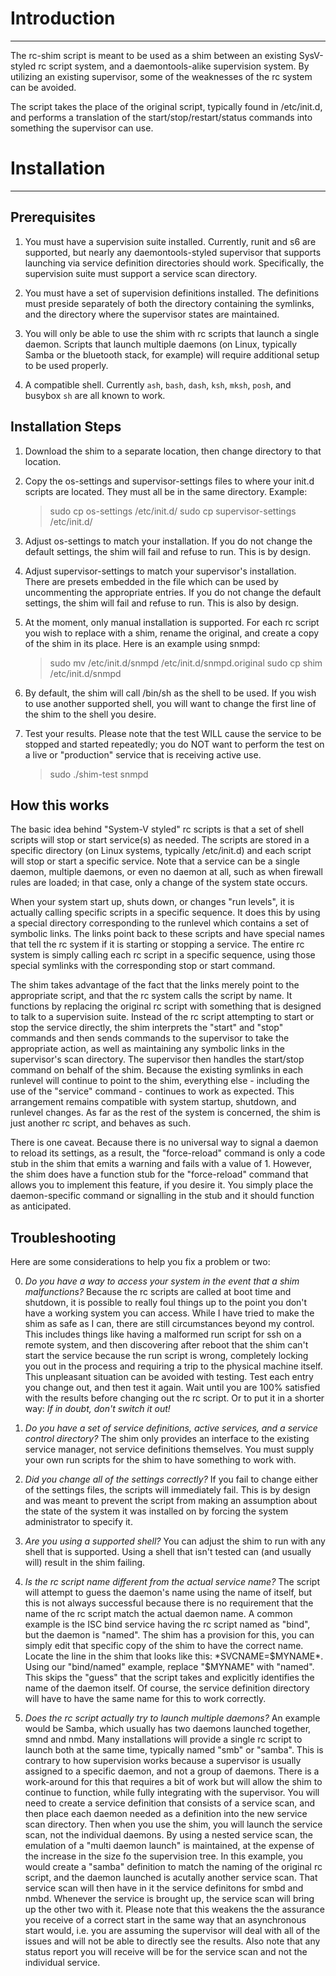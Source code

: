 # Introduction #

---

The rc-shim script is meant to be used as a shim between an existing 
SysV-styled rc script system, and a daemontools-alike supervision 
system.  By utilizing an existing supervisor, some of the weaknesses of 
the rc system can be avoided.

The script takes the place of the original script, typically found in 
/etc/init.d, and performs a translation of the start/stop/restart/status 
commands into something the supervisor can use.



# Installation #

---

## Prerequisites #

1. You must have a supervision suite installed.  Currently, runit and s6 
are supported, but nearly any daemontools-styled supervisor that 
supports launching via service definition directories should 
work.  Specifically, the supervision suite must support a service scan 
directory.

2. You must have a set of supervision definitions installed.  The 
definitions must preside separately of both the directory containing the 
symlinks, and the directory where the supervisor states are maintained.

3. You will only be able to use the shim with rc scripts that launch a 
single daemon.  Scripts that launch multiple daemons (on Linux, 
typically Samba or the bluetooth stack, for example) will require 
additional setup to be used properly.

4. A compatible shell.  Currently `ash`, `bash`, `dash`, `ksh`, `mksh`, 
`posh`, and busybox `sh` are all known to work.

## Installation Steps #

1. Download the shim to a separate location, then change directory to
that location.

2. Copy the os-settings and supervisor-settings files to where your 
init.d scripts are located.  They must all be in the same directory. Example:

   >sudo cp os-settings /etc/init.d/
   >sudo cp supervisor-settings /etc/init.d/

3. Adjust os-settings to match your installation.  If you do not change 
the default settings, the shim will fail and refuse to run.  This is by 
design.

4. Adjust supervisor-settings to match your supervisor's installation.  
There are presets embedded in the file which can be used by uncommenting 
the appropriate entries.  If you do not change the default settings, the 
shim will fail and refuse to run.  This is also by design.

5. At the moment, only manual installation is supported.  For each rc 
script you wish to replace with a shim, rename the original, and create 
a copy of the shim in its place.  Here is an example using snmpd:

    >sudo mv /etc/init.d/snmpd /etc/init.d/snmpd.original
    >sudo cp shim /etc/init.d/snmpd


6. By default, the shim will call /bin/sh as the shell to be used.  If 
you wish to use another supported shell, you will want to change the 
first line of the shim to the shell you desire.

7. Test your results.  Please note that the test WILL cause the service 
to be stopped and started repeatedly; you do NOT want to perform the 
test on a live or "production" service that is receiving active use.

    >sudo ./shim-test snmpd


## How this works #

The basic idea behind "System-V styled" rc scripts is that a set of 
shell scripts will stop or start service(s) as needed.  The scripts are 
stored in a specific directory (on Linux systems, typically /etc/init.d) 
and each script will stop or start a specific service.  Note that a 
service can be a single daemon, multiple daemons, or even no daemon at 
all, such as when firewall rules are loaded; in that case, only a change 
of the system state occurs.

When your system start up, shuts down, or changes "run levels", it is 
actually calling specific scripts in a specific sequence.  It does this 
by using a special directory corresponding to the runlevel which 
contains a set of symbolic links.  The links point back to these scripts 
and have special names that tell the rc system if it is starting or 
stopping a service.  The entire rc system is simply calling each rc 
script in a specific sequence, using those special symlinks with the 
corresponding stop or start command.

The shim takes advantage of the fact that the links merely point to the 
appropriate script, and that the rc system calls the script by name.  It 
functions by replacing the original rc script with something that is 
designed to talk to a supervision suite.  Instead of the rc script 
attempting to start or stop the service directly, the shim interprets 
the "start" and "stop" commands and then sends commands to the 
supervisor to take the appropriate action, as well as maintaining any 
symbolic links in the supervisor's scan directory.  The supervisor then 
handles the start/stop command on behalf of the shim.  Because the 
existing symlinks in each runlevel will continue to point to the shim, 
everything else - including the use of the "service" command - continues 
to work as expected.  This arrangement remains compatible with system 
startup, shutdown, and runlevel changes.  As far as the rest of the 
system is concerned, the shim is just another rc script, and behaves as 
such.

There is one caveat.  Because there is no universal way to signal a 
daemon to reload its settings, as a result, the "force-reload" command 
is only a code stub in the shim that emits a warning and fails with a 
value of 1.  However, the shim does have a function stub for the 
"force-reload" command that allows you to implement this feature, if you 
desire it.  You simply place the daemon-specific command or signalling 
in the stub and it should function as anticipated.


## Troubleshooting #

Here are some considerations to help you fix a problem or two:

0. *Do you have a way to access your system in the event that a shim 
malfunctions?* Because the rc scripts are called at boot time and 
shutdown, it is possible to really foul things up to the point you don't 
have a working system you can access.  While I have tried to make the 
shim as safe as I can, there are still circumstances beyond my control. 
This includes things like having a malformed run script for ssh on a 
remote system, and then discovering after reboot that the shim can't 
start the service because the run script is wrong, completely locking 
you out in the process and requiring a trip to the physical machine 
itself.  This unpleasant situation can be avoided with testing. Test 
each entry you change out, and then test it again.  Wait until you are 
100% satisfied with the results before changing out the rc script.  Or 
to put it in a shorter way: *If in doubt, don't switch it out!*

1. *Do you have a set of service definitions, active services, and a 
service control directory?* The shim only provides an interface to the 
existing service manager, not service definitions themselves.  You must 
supply your own run scripts for the shim to have something to work with.

2. *Did you change all of the settings correctly?*  If you fail to change 
either of the settings files, the scripts will immediately fail.  This 
is by design and was meant to prevent the script from making an 
assumption about the state of the system it was installed on by forcing 
the system administrator to specify it.

3. *Are you using a supported shell?* You can adjust the shim to run 
with any shell that is supported.  Using a shell that isn't tested can 
(and usually will) result in the shim failing.

4. *Is the rc script name different from the actual service name?* The 
script will attempt to guess the daemon's name using the name of itself, 
but this is not always successful because there is no requirement that 
the name of the rc script match the actual daemon name.  A common 
example is the ISC bind service having the rc script named as "bind", 
but the daemon is "named".  The shim has a provision for this, you can 
simply edit that specific copy of the shim to have the correct name. 
Locate the line in the shim that looks like this: *SVCNAME=$MYNAME*.  
Using our "bind/named" example, replace "$MYNAME" with "named".  This 
skips the "guess" that the script takes and explicitly identifies the 
name of the daemon itself.  Of course, the service definition directory 
will have to have the same name for this to work correctly.

5. *Does the rc script actually try to launch multiple daemons?* An 
example would be Samba, which usually has two daemons launched together, 
smnd and nmbd.  Many installations will provide a single rc script to 
launch both at the same time, typically named "smb" or "samba".  This is 
contrary to how supervision works because a supervisor is usually 
assigned to a specific daemon, and not a group of daemons.  There is a 
work-around for this that requires a bit of work but will allow the shim 
to continue to function, while fully integrating with the supervisor. 
You will need to create a service definition that consists of a service 
scan, and then place each daemon needed as a definition into the new 
service scan directory.  Then when you use the shim, you will launch the 
service scan, not the individual daemons.  By using a nested service 
scan, the emulation of a "multi daemon launch" is maintained, at the 
expense of the increase in the size fo the supervision tree.  In this 
example, you would create a "samba" definition to match the naming of 
the original rc script, and the daemon launched is acutally another 
service scan.  That service scan will then have in it the service 
definitons for smbd and nmbd.  Whenever the service is brought up, the 
service scan will bring up the other two with it.  Please note that this 
weakens the the assurance you receive of a correct start in the same way 
that an asynchronous start would, i.e. you are assuming the supervisor 
will deal with all of the issues and will not be able to directly see 
the results. Also note that any status report you will receive will be 
for the service scan and not the individual service.
